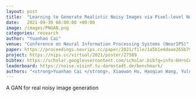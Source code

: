 ```yaml
---
layout: post
title:  "Learning to Generate Realistic Noisy Images via Pixel-level Noise-aware Adversarial Training"
date:   2021-09-30 08:00:00 +00:00
image: /images/PNGAN.png
categories: research
author: "Yuanhao Cai"
venue: "Conference on Neural Information Processing Systems (NeurIPS)"
paper: https://proceedings.neurips.cc/paper/2021/file/1a5b1e4daae265b790965a275b53ae50-Paper.pdf
project: https://nips.cc/virtual/2021/poster/27589
bibtex: https://scholar.googleusercontent.com/scholar.bib?q=info:6HrnCqHrQZkJ:scholar.google.com/&output=citation&scisdr=CgXzW2SUEOuigV08s4c:AAGBfm0AAAAAYdk6q4dkpylJLXPRGrxaFP6_aI4pSUmb&scisig=AAGBfm0AAAAAYdk6q7iJc0b1wz5F_UoV-TZy2OXEwEhy&scisf=4&ct=citation&cd=-1&hl=zh-CN
leaderboard: https://noise.visinf.tu-darmstadt.de/benchmark/
authors: "<strong>Yuanhao Cai </strong>, Xiaowan Hu, Haoqian Wang, Yulun Zhang, Hanspeter Pfister, and Donglai Wei"
---
```

A GAN for real noisy image generation